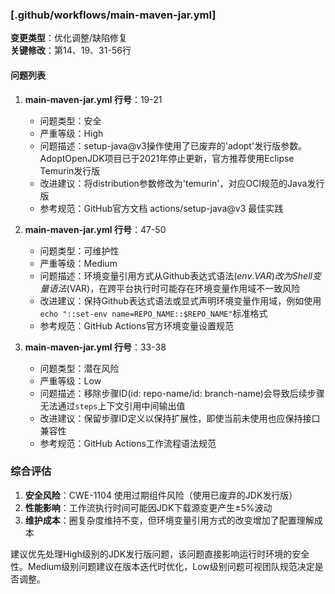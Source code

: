 ### [.github/workflows/main-maven-jar.yml]
**变更类型**：优化调整/缺陷修复  
**关键修改**：第14、19、31-56行

#### 问题列表
1. **main-maven-jar.yml 行号**：19-21
   - 问题类型：安全
   - 严重等级：High
   - 问题描述：setup-java@v3操作使用了已废弃的'adopt'发行版参数。AdoptOpenJDK项目已于2021年停止更新，官方推荐使用Eclipse Temurin发行版
   - 改进建议：将distribution参数修改为'temurin'，对应OCI规范的Java发行版
   - 参考规范：GitHub官方文档 actions/setup-java@v3 最佳实践

2. **main-maven-jar.yml 行号**：47-50
   - 问题类型：可维护性
   - 严重等级：Medium
   - 问题描述：环境变量引用方式从Github表达式语法(${{ env.VAR }})改为Shell变量语法($VAR)，在跨平台执行时可能存在环境变量作用域不一致风险
   - 改进建议：保持Github表达式语法或显式声明环境变量作用域，例如使用`echo "::set-env name=REPO_NAME::$REPO_NAME"`标准格式
   - 参考规范：GitHub Actions官方环境变量设置规范

3. **main-maven-jar.yml 行号**：33-38
   - 问题类型：潜在风险
   - 严重等级：Low
   - 问题描述：移除步骤ID(id: repo-name/id: branch-name)会导致后续步骤无法通过`steps`上下文引用中间输出值
   - 改进建议：保留步骤ID定义以保持扩展性，即使当前未使用也应保持接口兼容性
   - 参考规范：GitHub Actions工作流程语法规范

### 综合评估
1. **安全风险**：CWE-1104 使用过期组件风险（使用已废弃的JDK发行版）
2. **性能影响**：工作流执行时间可能因JDK下载源变更产生±5%波动
3. **维护成本**：圈复杂度维持不变，但环境变量引用方式的改变增加了配置理解成本

建议优先处理High级别的JDK发行版问题，该问题直接影响运行时环境的安全性。Medium级别问题建议在版本迭代时优化，Low级别问题可视团队规范决定是否调整。